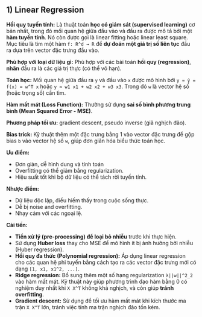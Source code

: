 ## 1) Linear Regression

**Hồi quy tuyến tính:** Là thuật toán **học có giám sát (supervised learning)** cơ bản nhất, trong đó mối quan hệ giữa đầu vào và đầu ra được mô tả bởi một **hàm tuyến tính**. Nó còn được gọi là linear fitting hoặc linear least square. Mục tiêu là tìm một hàm `f: R^d → R` để **dự đoán một giá trị số liên tục** đầu ra dựa trên vector đặc trưng đầu vào.

**Phù hợp với loại dữ liệu gì:** Phù hợp với các bài toán **hồi quy (regression)**, **nhãn** đầu ra là các giá trị thực (có thể vô hạn).

**Toán học:** Mối quan hệ giữa đầu ra `y` và đầu vào `x` được mô hình bởi `y ≈ ŷ = f(x) = w^T x` hoặc `y ≈ w1 x1 + w2 x2 + w3 x3`. Trong đó `w` là vector hệ số (hoặc trọng số) cần tìm.

**Hàm mất mát (Loss Function):** Thường sử dụng **sai số bình phương trung bình (Mean Squared Error - MSE)**.

**Phương pháp tối ưu:** gradient descent, pseudo inverse (giả nghịch đảo).

**Bias trick:** Kỹ thuật thêm một đặc trưng bằng 1 vào vector đặc trưng để gộp bias `b` vào vector hệ số `w`, giúp đơn giản hóa biểu thức toán học.

**Ưu điểm:**
- Đơn giản, dễ hình dung và tính toán
- Overfitting có thể giảm bằng regularization.
- Hiệu suất tốt khi bộ dữ liệu có thể tách rời tuyến tính.

**Nhược điểm:**
- Dữ liệu độc lập, điều hiếm thấy trong cuộc sống thực.
- Dễ bị noise and overfitting.
- Nhạy cảm với các ngoại lệ.

**Cải tiến:**
- **Tiền xử lý (pre-processing) để loại bỏ nhiễu** trước khi thực hiện.
- Sử dụng **Huber loss** thay cho MSE để mô hình ít bị ảnh hưởng bởi nhiễu (Huber regression).
- **Hồi quy đa thức (Polynomial regression):** Áp dụng linear regression cho các quan hệ phi tuyến bằng cách tạo ra các vector đặc trưng mới có dạng `[1, x1, x1^2, ...]`.
- **Ridge regression:** Bổ sung thêm một số hạng regularization `λ||w||^2_2` vào hàm mất mát. Kỹ thuật này giúp phương trình đạo hàm bằng 0 có nghiệm duy nhất khi `X X^T` không khả nghịch, và còn giúp **tránh overfitting**.
- **Gradient descent:** Sử dụng để tối ưu hàm mất mát khi kích thước ma trận `X X^T` lớn, tránh việc tính ma trận nghịch đảo tốn kém.
